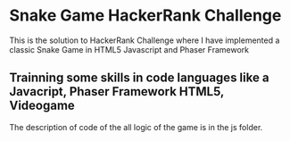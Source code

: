 # Snake Game HackerRank Challenge

This is the solution to HackerRank Challenge where I have implemented a classic Snake Game in HTML5 Javascript and Phaser Framework

## Trainning some skills in code languages like a Javacript, Phaser Framework HTML5, Videogame

The description of code of the all logic of the game is in the js folder.
